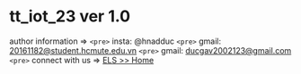 # tt_iot_23 ver 1.0
author information =>
`<pre>` insta: @hnadduc
`<pre>` gmail: 20161182@student.hcmute.edu.vn
`<pre>` gmail: ducgav2002123@gmail.com
`<pre>` connect with us => [ELS >> Home](https://ledanhduc.github.io/tt_iot_23/index_en.html) 

